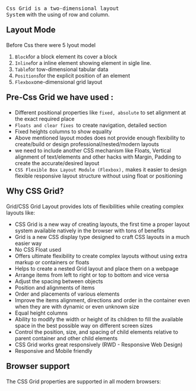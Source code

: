   <code style="font-size:14px">Css Grid is a two-dimensional layout System</code> with the using of row and column.
  <h2 style="margin:20px 0">Layout Mode</h2>
  <p style="font-size:14px">Before Css there were 5 lyout model</p>
  <ol>
  <li><code>Block</code>for a block element its cover a block</li>
  <li><code>Inline</code>for a inline element showing element in sigle line.</li>
    <li><code>Table</code>for tow-dimensional tabular data</li>
  <li><code>Positions</code>for the explicit position of an element</li>
   <li><code>Flexbox</code>one-dimensional grid layout</li>
  </ol>
<h2 style="margin:20px 0">Pre-Css Grid we have used :</h2>
<ul>
<li>Different positional properties like <code>fixed, absolute</code> to set alignment at the exact required place</li>
<li><code>Floats and clear fixes </code>to create navigation, detailed section</li>
<li>Fixed heights columns to show equality</li>
<li>Above mentioned layout modes does not provide enough flexibility to create/build or design professional/nested/modern layouts</li>
<li>we need to include another CSS mechanism like Floats, Vertical alignment of text/elements and other hacks with Margin, Padding to create the accurate/desired layout</li>
<li><code>CSS Flexible Box Layout Module (Flexbox),</code> makes it easier to design flexible responsive layout structure without using float or positioning</li>
</ul>
<h2 style="margin:20px 0">Why CSS Grid?</h2>
<p>Grid/CSS Grid Layout provides lots of flexibilities while creating complex layouts like:</p>
<ul>
  <li>CSS Grid is a new way of creating layouts, the first time a proper layout system available natively in the browser with tons of benefits</li>
  <li>Grid is a new CSS display type designed to craft CSS layouts in a much easier way</li>
  <li>No CSS Float used</li>
  <li>Offers ultimate flexibility to create complex layouts without using extra markup or containers or floats</li>
  <li>Helps to create a nested Grid layout and place them on a webpage</li>
  <li>Arrange items from left to right or top to bottom and vice versa</li>
  <li>Adjust the spacing between objects</li>
  <li>Position and alignments of items</li>
  <li>Order and placements of various elements</li>
  <li>Improve the items alignment, directions and order in the container even when they are with dynamic or even unknown size</li>
  <li>Equal height columns</li>
  <li>Ability to modify the width or height of its children to fill the available space in the best possible way on different screen sizes</li>
  <li>Control the position, size, and spacing of child elements relative to parent container and other child elements</li>
  <li>CSS Grid works great responsively (RWD - Responsive Web Design)</li>
  <li>Responsive and Mobile friendly</li>
</ul>
<h2 style="margin:20px 0">Browser support</h2>
<p>The CSS Grid properties are supported in all modern browsers:</p>
